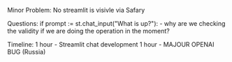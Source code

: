 Minor Problem:
No streamlit is visivle via Safary 


Questions:
if prompt := st.chat_input("What is up?"): - why are we checking the validity if we are doing the operation in the moment?

Timeline:
1 hour - Streamlit chat development
1 hour - MAJOUR OPENAI BUG (Russia)